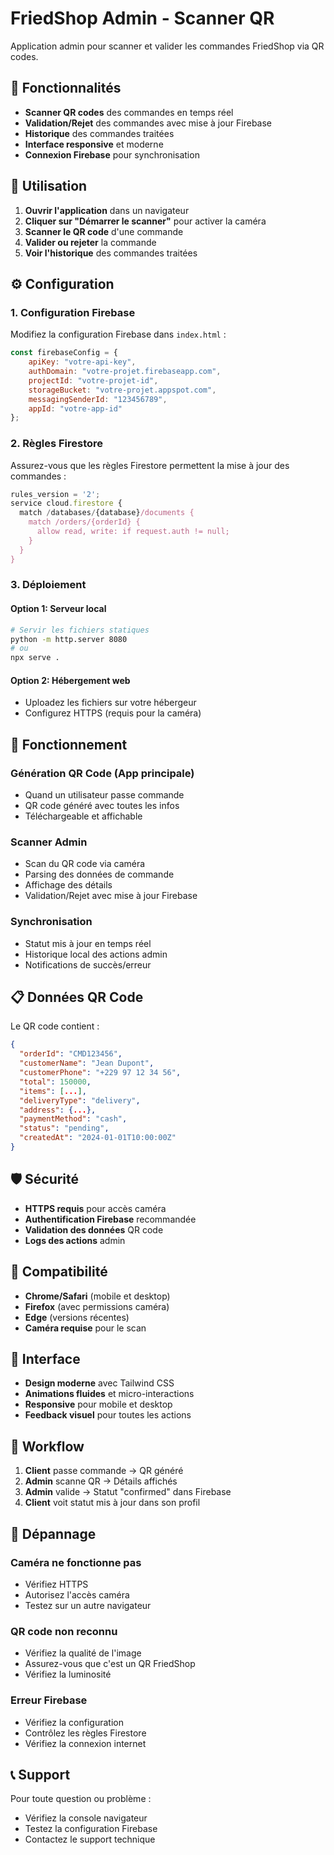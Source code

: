# FriedShop Admin - Scanner QR

Application admin pour scanner et valider les commandes FriedShop via QR codes.

## 🚀 Fonctionnalités

- **Scanner QR codes** des commandes en temps réel
- **Validation/Rejet** des commandes avec mise à jour Firebase
- **Historique** des commandes traitées
- **Interface responsive** et moderne
- **Connexion Firebase** pour synchronisation

## 📱 Utilisation

1. **Ouvrir l'application** dans un navigateur
2. **Cliquer sur "Démarrer le scanner"** pour activer la caméra
3. **Scanner le QR code** d'une commande
4. **Valider ou rejeter** la commande
5. **Voir l'historique** des commandes traitées

## ⚙️ Configuration

### 1. Configuration Firebase

Modifiez la configuration Firebase dans `index.html` :

```javascript
const firebaseConfig = {
    apiKey: "votre-api-key",
    authDomain: "votre-projet.firebaseapp.com",
    projectId: "votre-projet-id",
    storageBucket: "votre-projet.appspot.com",
    messagingSenderId: "123456789",
    appId: "votre-app-id"
};
```

### 2. Règles Firestore

Assurez-vous que les règles Firestore permettent la mise à jour des commandes :

```javascript
rules_version = '2';
service cloud.firestore {
  match /databases/{database}/documents {
    match /orders/{orderId} {
      allow read, write: if request.auth != null;
    }
  }
}
```

### 3. Déploiement

#### Option 1: Serveur local
```bash
# Servir les fichiers statiques
python -m http.server 8080
# ou
npx serve .
```

#### Option 2: Hébergement web
- Uploadez les fichiers sur votre hébergeur
- Configurez HTTPS (requis pour la caméra)

## 🔧 Fonctionnement

### Génération QR Code (App principale)
- Quand un utilisateur passe commande
- QR code généré avec toutes les infos
- Téléchargeable et affichable

### Scanner Admin
- Scan du QR code via caméra
- Parsing des données de commande
- Affichage des détails
- Validation/Rejet avec mise à jour Firebase

### Synchronisation
- Statut mis à jour en temps réel
- Historique local des actions admin
- Notifications de succès/erreur

## 📋 Données QR Code

Le QR code contient :
```json
{
  "orderId": "CMD123456",
  "customerName": "Jean Dupont",
  "customerPhone": "+229 97 12 34 56",
  "total": 150000,
  "items": [...],
  "deliveryType": "delivery",
  "address": {...},
  "paymentMethod": "cash",
  "status": "pending",
  "createdAt": "2024-01-01T10:00:00Z"
}
```

## 🛡️ Sécurité

- **HTTPS requis** pour accès caméra
- **Authentification Firebase** recommandée
- **Validation des données** QR code
- **Logs des actions** admin

## 📱 Compatibilité

- **Chrome/Safari** (mobile et desktop)
- **Firefox** (avec permissions caméra)
- **Edge** (versions récentes)
- **Caméra requise** pour le scan

## 🎨 Interface

- **Design moderne** avec Tailwind CSS
- **Animations fluides** et micro-interactions
- **Responsive** pour mobile et desktop
- **Feedback visuel** pour toutes les actions

## 🔄 Workflow

1. **Client** passe commande → QR généré
2. **Admin** scanne QR → Détails affichés
3. **Admin** valide → Statut "confirmed" dans Firebase
4. **Client** voit statut mis à jour dans son profil

## 🚨 Dépannage

### Caméra ne fonctionne pas
- Vérifiez HTTPS
- Autorisez l'accès caméra
- Testez sur un autre navigateur

### QR code non reconnu
- Vérifiez la qualité de l'image
- Assurez-vous que c'est un QR FriedShop
- Vérifiez la luminosité

### Erreur Firebase
- Vérifiez la configuration
- Contrôlez les règles Firestore
- Vérifiez la connexion internet

## 📞 Support

Pour toute question ou problème :
- Vérifiez la console navigateur
- Testez la configuration Firebase
- Contactez le support technique